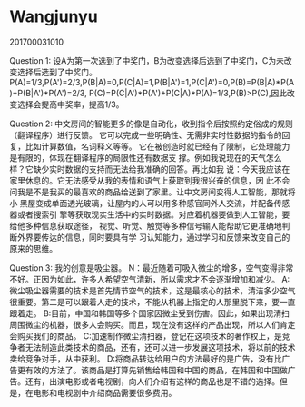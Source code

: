 # Wangjunyu
201700031010

Question 1:
设A为第一次选到了中奖门，B为改变选择后选到了中奖门，C为未改变选择后选到了中奖门。
P(A)=1/3,P(A')=2/3,P(B|A)=0,P(C|A)=1,P(B|A')=1,P(C|A')=0,P(B)=P(B|A)*P(A)+P(B|A')*P(A')=2/3,
P(C)=P(C|A')*P(A')+P(C|A)*P(A)=1/3,P(B)>P(C),因此改变选择会提高中奖率，提高1/3。

Question 2:
中文房间的智能更多的像是自动化，收到指令后按照约定俗成的规则（翻译程序）进行反馈。
它可以完成一些明确性、无需非实时性数据的指令的回复，比如计算数值，名词释义等等。
它在被创造时就已经有了限制，它处理能力是有限的，体现在翻译程序的局限性还有数据支
撑。例如我说现在的天气怎么样？它缺少实时数据的支持而无法给我准确的回答。再比如我
说：今天我应该在家里休息的。它无法感受从我的表情和语气上获取到我很兴奋的信息，因
此不会问我是不是我买的最喜欢的商品给送到了家里。让中文房间变得人工智能，那就将小
黑屋变成单面透光玻璃，让屋内的人可以用多种感官同外人交流，并配备传感器或者搜索引
擎等获取现实生活中的实时数据。对应着机器要做到人工智能，要给他多种信息获取途径，
视觉、听觉、触觉等多种信号输入能帮助它更准确地判断外界要传达的信息，同时要具有学
习认知能力，通过学习和反馈来改变自己的原来的思维。

Question 3:
我的创意是吸尘器。
N：最近随着可吸入微尘的增多，空气变得非常不好。正因为如此，许多人希望空气清新，所以需求才不会逐渐增加和减少。
A:微尘吸尘器需要的技术是首先情节空气的技术，这是最核心的技术，清洁多少空气很重要。第二是可以跟着人走的技术，不能从机器上指定的人那里脱下来，要一直跟着走。
B:目前，中国和韩国等多个国家因微尘受到伤害。因此，如果出现清扫周围微尘的机器，很多人会购买。而且，现在没有这样的产品出现，所以人们肯定会购买我们的商品。
C:加速制作微尘清扫器，登记在这项技术的著作权上，是竞争者无法制造此类技术的商品，还有，还可以进一步发展这项技术，将以前的技术卖给竞争对手，从中获利。
D:将商品转达给用户的方法最好的是广告，没有比广告更有效的方法了。该商品是打算先销售给韩国和中国的商品，在韩国和中国做广告。还有，出演电影或者电视剧，向人们介绍有这样的商品也是不错的选择。但是，在电影和电视剧中介绍商品需要很多费用。